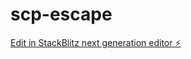 # scp-escape

[Edit in StackBlitz next generation editor ⚡️](https://stackblitz.com/~/github.com/emt7553/scp-escape)